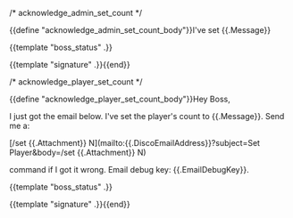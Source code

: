 /* acknowledge_admin_set_count */

{{define "acknowledge_admin_set_count_body"}}I've set {{.Message}}

{{template "boss_status" .}}

{{template "signature" .}}{{end}}

/* acknowledge_player_set_count */

{{define "acknowledge_player_set_count_body"}}Hey Boss,

I just got the email below.  I've set the player's count to {{.Message}}.  Send me a:

[/set {{.Attachment}} N](mailto:{{.DiscoEmailAddress}}?subject=Set Player&body=/set {{.Attachment}} N)

command if I got it wrong.  Email debug key: {{.EmailDebugKey}}.

{{template "boss_status" .}}

{{template "signature" .}}{{end}}